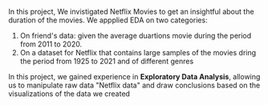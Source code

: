 In this project, We invistigated Netflix Movies to get an insightful about the duration of the movies. We appplied EDA on two categories:  

1. On friend's data: given the average duartions movie during the period from 2011 to 2020.
2. On a dataset for Netflix that contains large samples of the movies dring the period from 1925 to 2021 and of different genres 

In this project, we gained experience in **Exploratory Data Analysis**, allowing us to manipulate raw data "Netflix data" and draw conclusions based on the visualizations of the data we created 
